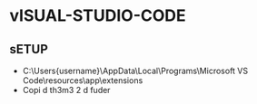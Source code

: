 # vISUAL-STUDIO-CODE

## sETUP

* C:\Users\{username}\AppData\Local\Programs\Microsoft VS Code\resources\app\extensions
* Copi d th3m3 2 d fuder
